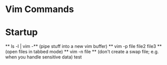 # Vim Commands

# Startup

** ls -l | vim -** (pipe stuff into a new vim buffer)
** vim -p file file2 file3 ** (open files in tabbed mode)
** vim -n file ** (don't create a swap file; e.g. when you handle sensitive data)
test
